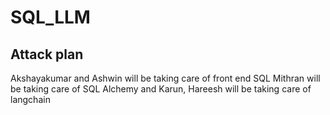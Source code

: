 # SQL_LLM
## Attack plan
Akshayakumar and Ashwin will be taking care of front end SQL
Mithran will be taking care of SQL Alchemy and Karun, Hareesh will be taking care of langchain
